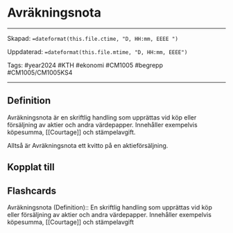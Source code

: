 # Avräkningsnota

---

Skapad: `=dateformat(this.file.ctime, "D, HH:mm, EEEE ")`

Uppdaterad: `=dateformat(this.file.mtime, "D, HH:mm, EEEE")`

Tags: #year2024 #KTH #ekonomi #CM1005 #begrepp #CM1005/CM1005KS4

---

## Definition

Avräkningsnota är en skriftlig handling som upprättas vid köp eller försäljning av aktier och andra värdepapper. Innehåller exempelvis köpesumma, [[Courtage]] och stämpelavgift.

Alltså är Avräkningsnota ett kvitto på en aktieförsäljning.

## Kopplat till

## Flashcards

Avräkningsnota (Definition):: En skriftlig handling som upprättas vid köp eller försäljning av aktier och andra värdepapper. Innehåller exempelvis köpesumma, [[Courtage]] och stämpelavgift
<!--SR:!2024-03-11,8,250!2024-03-11,7,250-->

